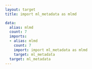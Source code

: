 ```yaml
---
layout: target
title: import ml_metadata as mlmd

data:
  alias: mlmd
  count: 7
  imports:
  - alias: mlmd
    count: 7
    import: import ml_metadata as mlmd
    target: ml_metadata
  target: ml_metadata
---
```

